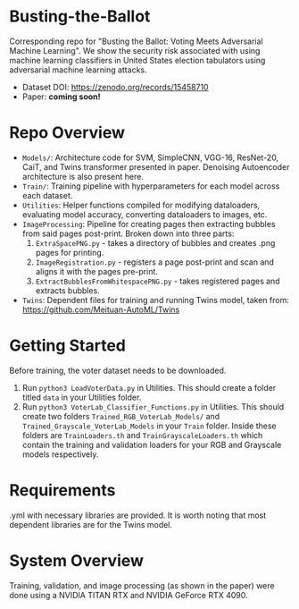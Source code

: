 # Busting-the-Ballot
Corresponding repo for "Busting the Ballot: Voting Meets Adversarial Machine Learning". We show the security risk associated with using machine learning classifiers in United States election tabulators using adversarial machine learning attacks.

- Dataset DOI: https://zenodo.org/records/15458710
- Paper: **coming soon!**

# Repo Overview 
- `Models/`: Architecture code for SVM, SimpleCNN, VGG-16, ResNet-20, CaiT, and Twins transformer presented in paper. Denoising Autoencoder architecture is also present here.
- `Train/`: Training pipeline with hyperparameters for each model across each dataset.
- `Utilities`: Helper functions compiled for modifying dataloaders, evaluating model accuracy, converting dataloaders to images, etc.
- `ImageProcessing`: Pipeline for creating pages then extracting bubbles from said pages post-print. Broken down into three parts:
  1. `ExtraSpacePNG.py` - takes a directory of bubbles and creates .png pages for printing.
  2. `ImageRegistration.py` - registers a page post-print and scan and aligns it with the pages pre-print.
  3. `ExtractBubblesFromWhitespacePNG.py` - takes registered pages and extracts bubbles.
- `Twins`: Dependent files for training and running Twins model, taken from: https://github.com/Meituan-AutoML/Twins
 
# Getting Started
Before training, the voter dataset needs to be downloaded. 
1. Run `python3 LoadVoterData.py` in Utilities. This should create a folder titled `data` in your Utilities folder.
2. Run `python3 VoterLab_Classifier_Functions.py` in Utilities. This should create two folders `Trained_RGB_VoterLab_Models/` and `Trained_Grayscale_VoterLab_Models` in your `Train` folder. Inside these folders are `TrainLoaders.th` and `TrainGrayscaleLoaders.th` which contain the training and validation loaders for your RGB and Grayscale models respectively.

# Requirements
.yml with necessary libraries are provided. It is worth noting that most dependent libraries are for the Twins model. 

# System Overview
Training, validation, and image processing (as shown in the paper) were done using a NVIDIA TITAN RTX and NVIDIA GeForce RTX 4090.